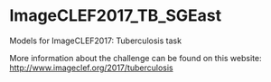 # ImageCLEF2017_TB_SGEast
Models for ImageCLEF2017: Tuberculosis task

More information about the challenge can be found on this website:
http://www.imageclef.org/2017/tuberculosis



